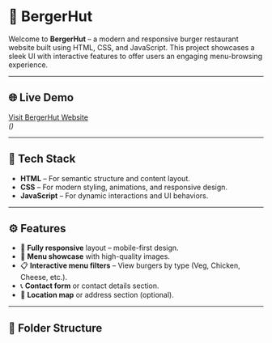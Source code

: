 # 🍔 BergerHut

Welcome to **BergerHut** – a modern and responsive burger restaurant website built using HTML, CSS, and JavaScript. This project showcases a sleek UI with interactive features to offer users an engaging menu-browsing experience.

---

## 🌐 Live Demo

[Visit BergerHut Website](#)  
*()*

---

## 📁 Tech Stack

- **HTML** – For semantic structure and content layout.
- **CSS** – For modern styling, animations, and responsive design.
- **JavaScript** – For dynamic interactions and UI behaviors.

---

## ⚙️ Features

- 🍔 **Fully responsive** layout – mobile-first design.
- 📸 **Menu showcase** with high-quality images.
- 📋 **Interactive menu filters** – View burgers by type (Veg, Chicken, Cheese, etc.).
- 📞 **Contact form** or contact details section.
- 📍 **Location map** or address section (optional).

---

## 📂 Folder Structure


